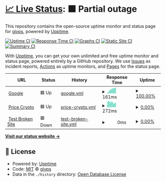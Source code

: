 # [📈 Live Status](https://status.givpn.my.id): <!--live status--> **🟧 Partial outage**

This repository contains the open-source uptime monitor and status page for [givps](https://status.givpn.my.id), powered by [Upptime](https://github.com/upptime/upptime).

[![Uptime CI](https://github.com/givps/upptime/workflows/Uptime%20CI/badge.svg)](https://github.com/givps/upptime/actions?query=workflow%3A%22Uptime+CI%22)
[![Response Time CI](https://github.com/givps/upptime/workflows/Response%20Time%20CI/badge.svg)](https://github.com/givps/upptime/actions?query=workflow%3A%22Response+Time+CI%22)
[![Graphs CI](https://github.com/givps/upptime/workflows/Graphs%20CI/badge.svg)](https://github.com/givps/upptime/actions?query=workflow%3A%22Graphs+CI%22)
[![Static Site CI](https://github.com/givps/upptime/workflows/Static%20Site%20CI/badge.svg)](https://github.com/givps/upptime/actions?query=workflow%3A%22Static+Site+CI%22)
[![Summary CI](https://github.com/givps/upptime/workflows/Summary%20CI/badge.svg)](https://github.com/givps/upptime/actions?query=workflow%3A%22Summary+CI%22)

With [Upptime](https://upptime.js.org), you can get your own unlimited and free uptime monitor and status page, powered entirely by a GitHub repository. We use [Issues](https://github.com/givps/upptime/issues) as incident reports, [Actions](https://github.com/givps/upptime/actions) as uptime monitors, and [Pages](https://status.givpn.my.id) for the status page.

<!--start: status pages-->
<!-- This summary is generated by Upptime (https://github.com/upptime/upptime) -->
<!-- Do not edit this manually, your changes will be overwritten -->
<!-- prettier-ignore -->
| URL | Status | History | Response Time | Uptime |
| --- | ------ | ------- | ------------- | ------ |
| <img alt="" src="https://icons.duckduckgo.com/ip3/google.com.ico" height="13"> [Google](https://google.com) | 🟩 Up | [google.yml](https://github.com/givps/upptime/commits/HEAD/history/google.yml) | <details><summary><img alt="Response time graph" src="./graphs/google/response-time-week.png" height="20"> 161ms</summary><br><a href="https://status.givpn.my.id/history/google"><img alt="Response time 161" src="https://img.shields.io/endpoint?url=https%3A%2F%2Fraw.githubusercontent.com%2Fgivps%2Fupptime%2FHEAD%2Fapi%2Fgoogle%2Fresponse-time.json"></a><br><a href="https://status.givpn.my.id/history/google"><img alt="24-hour response time 187" src="https://img.shields.io/endpoint?url=https%3A%2F%2Fraw.githubusercontent.com%2Fgivps%2Fupptime%2FHEAD%2Fapi%2Fgoogle%2Fresponse-time-day.json"></a><br><a href="https://status.givpn.my.id/history/google"><img alt="7-day response time 161" src="https://img.shields.io/endpoint?url=https%3A%2F%2Fraw.githubusercontent.com%2Fgivps%2Fupptime%2FHEAD%2Fapi%2Fgoogle%2Fresponse-time-week.json"></a><br><a href="https://status.givpn.my.id/history/google"><img alt="30-day response time 161" src="https://img.shields.io/endpoint?url=https%3A%2F%2Fraw.githubusercontent.com%2Fgivps%2Fupptime%2FHEAD%2Fapi%2Fgoogle%2Fresponse-time-month.json"></a><br><a href="https://status.givpn.my.id/history/google"><img alt="1-year response time 161" src="https://img.shields.io/endpoint?url=https%3A%2F%2Fraw.githubusercontent.com%2Fgivps%2Fupptime%2FHEAD%2Fapi%2Fgoogle%2Fresponse-time-year.json"></a></details> | <details><summary><a href="https://status.givpn.my.id/history/google">100.00%</a></summary><a href="https://status.givpn.my.id/history/google"><img alt="All-time uptime 100.00%" src="https://img.shields.io/endpoint?url=https%3A%2F%2Fraw.githubusercontent.com%2Fgivps%2Fupptime%2FHEAD%2Fapi%2Fgoogle%2Fuptime.json"></a><br><a href="https://status.givpn.my.id/history/google"><img alt="24-hour uptime 100.00%" src="https://img.shields.io/endpoint?url=https%3A%2F%2Fraw.githubusercontent.com%2Fgivps%2Fupptime%2FHEAD%2Fapi%2Fgoogle%2Fuptime-day.json"></a><br><a href="https://status.givpn.my.id/history/google"><img alt="7-day uptime 100.00%" src="https://img.shields.io/endpoint?url=https%3A%2F%2Fraw.githubusercontent.com%2Fgivps%2Fupptime%2FHEAD%2Fapi%2Fgoogle%2Fuptime-week.json"></a><br><a href="https://status.givpn.my.id/history/google"><img alt="30-day uptime 100.00%" src="https://img.shields.io/endpoint?url=https%3A%2F%2Fraw.githubusercontent.com%2Fgivps%2Fupptime%2FHEAD%2Fapi%2Fgoogle%2Fuptime-month.json"></a><br><a href="https://status.givpn.my.id/history/google"><img alt="1-year uptime 100.00%" src="https://img.shields.io/endpoint?url=https%3A%2F%2Fraw.githubusercontent.com%2Fgivps%2Fupptime%2FHEAD%2Fapi%2Fgoogle%2Fuptime-year.json"></a></details>
| <img alt="" src="https://icons.duckduckgo.com/ip3/crypto.givpn.my.id.ico" height="13"> [Price Crypto](https://crypto.givpn.my.id/) | 🟩 Up | [price-crypto.yml](https://github.com/givps/upptime/commits/HEAD/history/price-crypto.yml) | <details><summary><img alt="Response time graph" src="./graphs/price-crypto/response-time-week.png" height="20"> 272ms</summary><br><a href="https://status.givpn.my.id/history/price-crypto"><img alt="Response time 289" src="https://img.shields.io/endpoint?url=https%3A%2F%2Fraw.githubusercontent.com%2Fgivps%2Fupptime%2FHEAD%2Fapi%2Fprice-crypto%2Fresponse-time.json"></a><br><a href="https://status.givpn.my.id/history/price-crypto"><img alt="24-hour response time 258" src="https://img.shields.io/endpoint?url=https%3A%2F%2Fraw.githubusercontent.com%2Fgivps%2Fupptime%2FHEAD%2Fapi%2Fprice-crypto%2Fresponse-time-day.json"></a><br><a href="https://status.givpn.my.id/history/price-crypto"><img alt="7-day response time 272" src="https://img.shields.io/endpoint?url=https%3A%2F%2Fraw.githubusercontent.com%2Fgivps%2Fupptime%2FHEAD%2Fapi%2Fprice-crypto%2Fresponse-time-week.json"></a><br><a href="https://status.givpn.my.id/history/price-crypto"><img alt="30-day response time 289" src="https://img.shields.io/endpoint?url=https%3A%2F%2Fraw.githubusercontent.com%2Fgivps%2Fupptime%2FHEAD%2Fapi%2Fprice-crypto%2Fresponse-time-month.json"></a><br><a href="https://status.givpn.my.id/history/price-crypto"><img alt="1-year response time 289" src="https://img.shields.io/endpoint?url=https%3A%2F%2Fraw.githubusercontent.com%2Fgivps%2Fupptime%2FHEAD%2Fapi%2Fprice-crypto%2Fresponse-time-year.json"></a></details> | <details><summary><a href="https://status.givpn.my.id/history/price-crypto">0.00%</a></summary><a href="https://status.givpn.my.id/history/price-crypto"><img alt="All-time uptime 0.00%" src="https://img.shields.io/endpoint?url=https%3A%2F%2Fraw.githubusercontent.com%2Fgivps%2Fupptime%2FHEAD%2Fapi%2Fprice-crypto%2Fuptime.json"></a><br><a href="https://status.givpn.my.id/history/price-crypto"><img alt="24-hour uptime 95.41%" src="https://img.shields.io/endpoint?url=https%3A%2F%2Fraw.githubusercontent.com%2Fgivps%2Fupptime%2FHEAD%2Fapi%2Fprice-crypto%2Fuptime-day.json"></a><br><a href="https://status.givpn.my.id/history/price-crypto"><img alt="7-day uptime 0.00%" src="https://img.shields.io/endpoint?url=https%3A%2F%2Fraw.githubusercontent.com%2Fgivps%2Fupptime%2FHEAD%2Fapi%2Fprice-crypto%2Fuptime-week.json"></a><br><a href="https://status.givpn.my.id/history/price-crypto"><img alt="30-day uptime 0.00%" src="https://img.shields.io/endpoint?url=https%3A%2F%2Fraw.githubusercontent.com%2Fgivps%2Fupptime%2FHEAD%2Fapi%2Fprice-crypto%2Fuptime-month.json"></a><br><a href="https://status.givpn.my.id/history/price-crypto"><img alt="1-year uptime 0.00%" src="https://img.shields.io/endpoint?url=https%3A%2F%2Fraw.githubusercontent.com%2Fgivps%2Fupptime%2FHEAD%2Fapi%2Fprice-crypto%2Fuptime-year.json"></a></details>
| <img alt="" src="https://icons.duckduckgo.com/ip3/thissitedoesnotexist.koj.co.ico" height="13"> [Test Broken Site](https://thissitedoesnotexist.koj.co) | 🟥 Down | [test-broken-site.yml](https://github.com/givps/upptime/commits/HEAD/history/test-broken-site.yml) | <details><summary><img alt="Response time graph" src="./graphs/test-broken-site/response-time-week.png" height="20"> 0ms</summary><br><a href="https://status.givpn.my.id/history/test-broken-site"><img alt="Response time 0" src="https://img.shields.io/endpoint?url=https%3A%2F%2Fraw.githubusercontent.com%2Fgivps%2Fupptime%2FHEAD%2Fapi%2Ftest-broken-site%2Fresponse-time.json"></a><br><a href="https://status.givpn.my.id/history/test-broken-site"><img alt="24-hour response time 0" src="https://img.shields.io/endpoint?url=https%3A%2F%2Fraw.githubusercontent.com%2Fgivps%2Fupptime%2FHEAD%2Fapi%2Ftest-broken-site%2Fresponse-time-day.json"></a><br><a href="https://status.givpn.my.id/history/test-broken-site"><img alt="7-day response time 0" src="https://img.shields.io/endpoint?url=https%3A%2F%2Fraw.githubusercontent.com%2Fgivps%2Fupptime%2FHEAD%2Fapi%2Ftest-broken-site%2Fresponse-time-week.json"></a><br><a href="https://status.givpn.my.id/history/test-broken-site"><img alt="30-day response time 0" src="https://img.shields.io/endpoint?url=https%3A%2F%2Fraw.githubusercontent.com%2Fgivps%2Fupptime%2FHEAD%2Fapi%2Ftest-broken-site%2Fresponse-time-month.json"></a><br><a href="https://status.givpn.my.id/history/test-broken-site"><img alt="1-year response time 0" src="https://img.shields.io/endpoint?url=https%3A%2F%2Fraw.githubusercontent.com%2Fgivps%2Fupptime%2FHEAD%2Fapi%2Ftest-broken-site%2Fresponse-time-year.json"></a></details> | <details><summary><a href="https://status.givpn.my.id/history/test-broken-site">0.00%</a></summary><a href="https://status.givpn.my.id/history/test-broken-site"><img alt="All-time uptime 0.00%" src="https://img.shields.io/endpoint?url=https%3A%2F%2Fraw.githubusercontent.com%2Fgivps%2Fupptime%2FHEAD%2Fapi%2Ftest-broken-site%2Fuptime.json"></a><br><a href="https://status.givpn.my.id/history/test-broken-site"><img alt="24-hour uptime 0.00%" src="https://img.shields.io/endpoint?url=https%3A%2F%2Fraw.githubusercontent.com%2Fgivps%2Fupptime%2FHEAD%2Fapi%2Ftest-broken-site%2Fuptime-day.json"></a><br><a href="https://status.givpn.my.id/history/test-broken-site"><img alt="7-day uptime 0.00%" src="https://img.shields.io/endpoint?url=https%3A%2F%2Fraw.githubusercontent.com%2Fgivps%2Fupptime%2FHEAD%2Fapi%2Ftest-broken-site%2Fuptime-week.json"></a><br><a href="https://status.givpn.my.id/history/test-broken-site"><img alt="30-day uptime 0.00%" src="https://img.shields.io/endpoint?url=https%3A%2F%2Fraw.githubusercontent.com%2Fgivps%2Fupptime%2FHEAD%2Fapi%2Ftest-broken-site%2Fuptime-month.json"></a><br><a href="https://status.givpn.my.id/history/test-broken-site"><img alt="1-year uptime 0.00%" src="https://img.shields.io/endpoint?url=https%3A%2F%2Fraw.githubusercontent.com%2Fgivps%2Fupptime%2FHEAD%2Fapi%2Ftest-broken-site%2Fuptime-year.json"></a></details>

<!--end: status pages-->

[**Visit our status website →**](https://status.givpn.my.id)

## 📄 License

- Powered by: [Upptime](https://github.com/upptime/upptime)
- Code: [MIT](./LICENSE) © [givps](https://status.givpn.my.id)
- Data in the `./history` directory: [Open Database License](https://opendatacommons.org/licenses/odbl/1-0/)
